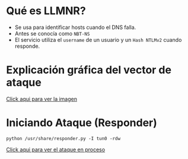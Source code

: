 # Qué es LLMNR?

- Se usa para identificar hosts cuando el DNS falla.
- Antes se conocía como `NBT-NS`
- El servicio utiliza el `username` de un usuario y un `Hash NTLMv2` cuando responde.

# Explicación gráfica del vector de ataque

[Click aqui para ver la imagen](Images/main/README.md)

# Iniciando Ataque (Responder)

```
python /usr/share/responder.py -I tun0 -rdw
```

[Click aqui para ver el ataque en proceso](Images/Responder/README.md)
